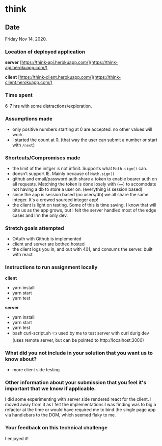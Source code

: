 # think

## Date

Friday Nov 14, 2020.

### Location of deployed application

**server** [https://think-api.herokuapp.com/](https://think-api.herokuapp.com/)

**client** [https://think-client.herokuapp.com/](https://think-client.herokuapp.com/)

### Time spent

6-7 hrs with some distractions/exploration.

### Assumptions made

- only positive numbers starting at 0 are accepted. no other values will work.
- I started the count at 0. (that way the user can submit a number or start with `/next`)

### Shortcuts/Compromises made

- the limit of the initger is not infinit. Supports what `Math.sign()` can.
- doesn't support IE. Mainly because of `Math.sign()`
- github and email/password auth share a token to enable bearer auth on all requests. Matching the token is done losely with (`==`) to accomodate not having a db to store a user on. (everything is session based)
- since the app is session based (no users/db) we all share the same integer. It's a crowed sourced integer app!
- the client is light on testing. Some of this is time saving, I know that will bite us as the app grows, but I felt the server handled most of the edge cases and I'm the only dev. 

### Stretch goals attempted

- OAuth with Github is implemented
- client and server are bothed hosted
- the client logs you in, and out with 401, and consums the server. built with react

### Instructions to run assignment locally

**client**

- yarn install
- yarn start
- yarn test

**server**

- yarn install
- yarn start
- yarn test
- bash curl-script.sh 👈 used by me to test server with curl durig dev (uses remote server, but can be pointed to http://localhost:3000)

### What did you not include in your solution that you want us to know about?

- more client side testing

### Other information about your submission that you feel it's important that we know if applicable.

  I did some experimenting with server side rendered react for the client. I moved away from it as I felt the implementations I was finding was to big a refactor at the time or would have required me to bind the single page app via handlebars to the DOM, which seemed flaky to me.

### Your feedback on this technical challenge

I enjoyed it! 